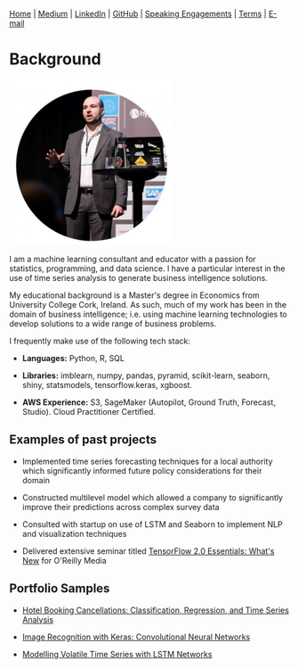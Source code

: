 [Home](https://mgcodesandstats.github.io/) |
[Medium](https://medium.com/@firstclassanalyticsmg) |
[LinkedIn](https://www.linkedin.com/in/michaeljgrogan/) |
[GitHub](https://github.com/mgcodesandstats) |
[Speaking Engagements](https://mgcodesandstats.github.io/speaking-engagements/) |
[Terms](https://mgcodesandstats.github.io/terms/) |
[E-mail](mailto:contact@michael-grogan.com)

# Background

![profile](resize-0251.jpg)

I am a machine learning consultant and educator with a passion for statistics, programming, and data science. I have a particular interest in the use of time series analysis to generate business intelligence solutions.

My educational background is a Master's degree in Economics from University College Cork, Ireland. As such, much of my work has been in the domain of business intelligence; i.e. using machine learning technologies to develop solutions to a wide range of business problems.

I frequently make use of the following tech stack:

- **Languages:** Python, R, SQL

- **Libraries:** imblearn, numpy, pandas, pyramid, scikit-learn, seaborn, shiny, statsmodels, tensorflow.keras, xgboost.

- **AWS Experience:** S3, SageMaker (Autopilot, Ground Truth, Forecast, Studio). Cloud Practitioner Certified.

## Examples of past projects

- Implemented time series forecasting techniques for a local authority which significantly informed future policy considerations for their domain

- Constructed multilevel model which allowed a company to significantly improve their predictions across complex survey data

- Consulted with startup on use of LSTM and Seaborn to implement NLP and visualization techniques

- Delivered extensive seminar titled [TensorFlow 2.0 Essentials: What's New](https://learning.oreilly.com/live-training/courses/tensorflow-20-essentials-whats-new/0636920307167/) for O'Reilly Media

## Portfolio Samples

- [Hotel Booking Cancellations: Classification, Regression, and Time Series Analysis](https://www.michael-grogan.com/hotel-modelling)

- [Image Recognition with Keras: Convolutional Neural Networks](https://www.michael-grogan.com/image-recognition-with-keras-convolutional-neural-networks/)

- [Modelling Volatile Time Series with LSTM Networks](https://www.michael-grogan.com/lstm-rainfall/)
